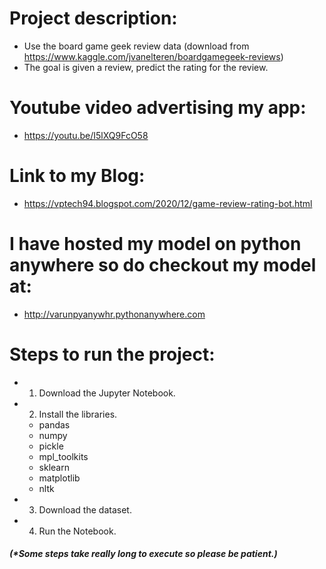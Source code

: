 # Project description:
  - Use the board game geek review data (download from https://www.kaggle.com/jvanelteren/boardgamegeek-reviews)
  - The goal is given a review, predict the rating for the review.

# Youtube video advertising my app:
  - https://youtu.be/I5lXQ9FcO58

# Link to my Blog:
  - https://vptech94.blogspot.com/2020/12/game-review-rating-bot.html

# I have hosted my model on python anywhere so do checkout my model at:
  - http://varunpyanywhr.pythonanywhere.com
  
# Steps to run the project:
  - 1. Download the Jupyter Notebook.
  - 2. Install the libraries.
      - pandas
      - numpy
      - pickle
      - mpl_toolkits
      - sklearn
      - matplotlib
      - nltk
  - 3. Download the dataset.
  - 4. Run the Notebook.
##### (*Some steps take really long to execute so please be patient.)
